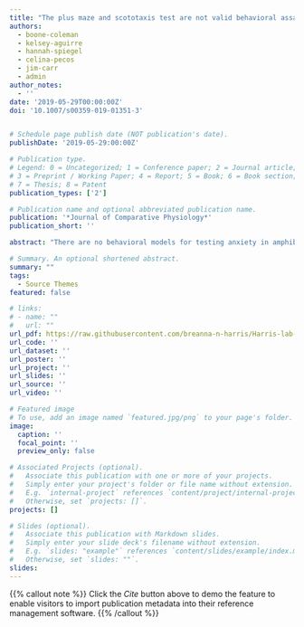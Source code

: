 ```yaml
---
title: "The plus maze and scototaxis test are not valid behavioral assays for anxiety assessment in the South African clawed frog"
authors:
  - boone-coleman
  - kelsey-aguirre
  - hannah-spiegel
  - celina-pecos
  - jim-carr
  - admin
author_notes:
  - ''
date: '2019-05-29T00:00:00Z'
doi: '10.1007/s00359-019-01351-3'


# Schedule page publish date (NOT publication's date).
publishDate: '2019-05-29:00:00Z'

# Publication type.
# Legend: 0 = Uncategorized; 1 = Conference paper; 2 = Journal article;
# 3 = Preprint / Working Paper; 4 = Report; 5 = Book; 6 = Book section;
# 7 = Thesis; 8 = Patent
publication_types: ['2']

# Publication name and optional abbreviated publication name.
publication: '*Journal of Comparative Physiology*'
publication_short: ''

abstract: "There are no behavioral models for testing anxiety in amphibians, a group of animals widely used for developmental, ecotoxicological, and genetic research. We aimed to validate two common rodent paradigms, the plus maze and the scototaxis test, for use in the aquatic African clawed frog (Xenopus laevis). We predicted: (a) that frogs would prefer the dark, vs. light, portions of the testing arenas (face validity), (b) that this behavior could be altered with acute administration of anxio-selective drugs (construct validity), and (c) that time spent in the dark portions of the arenas would be positively correlated (predictive validity). Prior to testing, frogs were treated with fluoxetine (selective serotonin reuptake inhibitor [SSRI]), desipramine (serotonin- and norepinephrine-reuptake inhibitor), caffeine (methylxanthine, adenosine receptor antagonist, phosphodiesterase inhibitor), saline, or were left unmanipulated. Each drug was administered acutely (1 h prior to testing; caffeine) or subacutely (24, 3, and 1 h prior to testing; fluoxetine, desipramine) at one of three doses. Plus maze and scototaxis testing were separated by 1 week; each frog completed both behavioral tasks and was treated with the same drug regimen prior to testing. Overall, both tests showed face validity, however, data suggest these paradigms lack both construct and predictive validity."

# Summary. An optional shortened abstract.
summary: ""
tags:
  - Source Themes
featured: false

# links:
# - name: ""
#   url: ""
url_pdf: https://raw.githubusercontent.com/breanna-n-harris/Harris-lab-website/dfb3c64cf642f63232eb87bdd7e1330fa0f2d258/content/publication/Coleman_etal_2019_frog_anxiety/Coleman_et_al-2019-Journal_of_Comparative_Physiology_A.pdf
url_code: ''
url_dataset: ''
url_poster: ''
url_project: ''
url_slides: ''
url_source: ''
url_video: ''

# Featured image
# To use, add an image named `featured.jpg/png` to your page's folder.
image:
  caption: ''
  focal_point: ''
  preview_only: false

# Associated Projects (optional).
#   Associate this publication with one or more of your projects.
#   Simply enter your project's folder or file name without extension.
#   E.g. `internal-project` references `content/project/internal-project/index.md`.
#   Otherwise, set `projects: []`.
projects: []

# Slides (optional).
#   Associate this publication with Markdown slides.
#   Simply enter your slide deck's filename without extension.
#   E.g. `slides: "example"` references `content/slides/example/index.md`.
#   Otherwise, set `slides: ""`.
slides:
---
```


{{% callout note %}}
Click the _Cite_ button above to demo the feature to enable visitors to import publication metadata into their reference management software.
{{% /callout %}}
